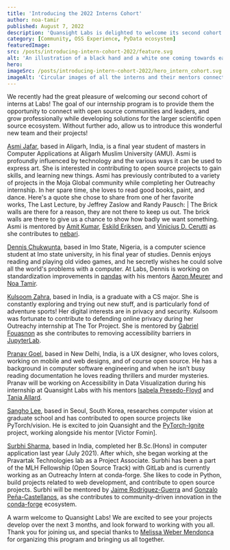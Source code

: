 ```yaml
---
title: 'Introducing the 2022 Interns Cohort'
author: noa-tamir
published: August 7, 2022
description: 'Quansight Labs is delighted to welcome its second cohort of 6 interns, who will work on a variety of open source projects and tasks'
category: [Community, OSS Experience, PyData ecosystem]
featuredImage:
src: /posts/introducing-intern-cohort-2022/feature.svg
alt: 'An illustration of a black hand and a white one coming towards each other to pass a business card with the logo of Quansight Labs'
hero:
imageSrc: /posts/introducing-intern-cohort-2022/hero_intern_cohort.svg
imageAlt: 'Circular images of all the interns and their mentors connected with lines indicating who is working with whom. Each image is labeled with their first name.'
---
```


We recently had the great pleasure of welcoming our second cohort of interns at Labs! The goal of our internship program is to provide them the opportunity to connect with open source communities and leaders, and grow professionally while developing solutions for the larger scientific open source ecosystem. Without further ado, allow us to introduce this wonderful new team and their projects!

[Asmi Jafar](https://www.github.com/asmijafar20), based in Aligarh, India, is a final year student of masters in Computer Applications at Aligarh Muslim University (AMU). Asmi is profoundly influenced by technology and the various ways it can be used to express art. She is interested in contributing to open source projects to gain skills, and learning new things. Asmi has previously contributed to a variety of projects in the Moja Global community while completing her Outreachy internship. In her spare time, she loves to read good books, paint, and dance. Here's a quote she chose to share from one of her favorite works, The Last Lecture, by Jeffrey Zaslow and Randy Pausch:
| The Brick walls are there for a reason, they are not there to keep us out. The brick walls are there to give us a chance to show how badly we want something.
Asmi is mentored by [Amit Kumar](https://github.com/aktech), [Eskild Eriksen](https://github.com/iameskild), and [Vinicius D. Cerutti](https://github.com/viniciusdc) as she contributes to [nebari](https://www.nebari.dev/).

[Dennis Chukwunta](http://www.github.com/th3nn3ss), based in Imo State, Nigeria, is a computer science student at Imo state university, in his final year of studies. Dennis enjoys reading and playing old video games, and he secretly wishes he could solve all the world's problems with a computer. At Labs, Dennis is working on standardization improvements in [pandas](https://pandas.pydata.org/) with his mentors [Aaron Meurer](https://github.com/asmeurer) and [Noa Tamir](https://github.com/noatamir).

[Kulsoom Zahra](https://github.com/kulsoomzahra), based in India, is a graduate with a CS major. She is constantly exploring and trying out new stuff, and is particularly fond of adventure sports! Her digital interests are in privacy and security. Kulsoom was fortunate to contribute to defending online privacy during her Outreachy internship at The Tor Project. She is mentored by [Gabriel Fouasnon](https://github.com/gabalafou) as she contributes to removing accessibility barriers in [JupyterLab](https://jupyterlab.readthedocs.io/en/stable/).

[Pranav Goel](https://github.com/iipranavii), based in New Delhi, India, is a UX designer, who loves colors, working on mobile and web designs, and of course open source. He has a background in computer software engineering and when he isn’t busy reading documentation he loves reading thrillers and murder mysteries. Pranav will be working on Accessibility in Data Visualization during his internship at Quansight Labs with his mentors [Isabela Presedo-Floyd](https://github.com/isabela-pf) and [Tania Allard](https://github.com/trallard).

[Sangho Lee](https://github.com/puhuk), based in Seoul, South Korea, researches computer vision at graduate school and has contributed to open source projects like PyTorch/vision. He is excited to join Quansight and the [PyTorch-Ignite](https://pytorch.org/ignite/index.html) project, working alongside his mentor [Victor Fomin].

[Surbhi Sharma](https://github.com/ssurbhi560), based in India, completed her B.Sc.(Hons) in computer application last year (July 2021). After which, she began working at the Pravartak Technologies lab as a Project Associate. Surbhi has been a part of the MLH Fellowship (Open Source Track) with GitLab and is currently working as an Outreachy Intern at conda-forge. She likes to code in Python, build projects related to web development, and contribute to open source projects. Surbhi will be mentored by [Jaime Rodríguez-Guerra](https://github.com/jaimergp) and [Gonzalo Peña-Castellanos](https://github.com/goanpeca), as she contributes to community-driven innovation in the [conda-forge](https://conda-forge.org/) ecosystem.

A warm welcome to Quansight Labs! We are excited to see your projects develop over the next 3 months, and look forward to working with you all. Thank you for joining us, and special thanks to [Melissa Weber Mendonça](https://github.com/melissawm) for organizing this program and bringing us all together.
